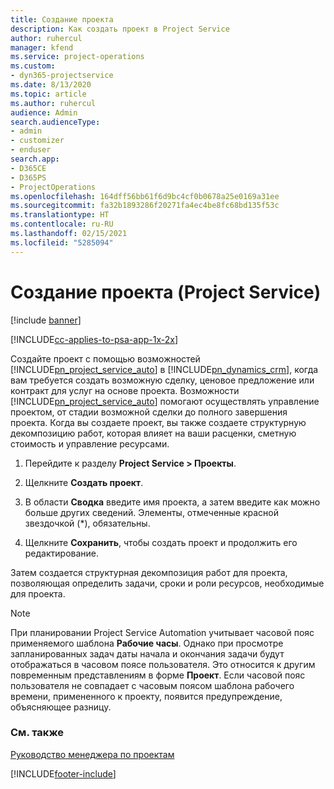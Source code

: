 ```yaml
---
title: Создание проекта
description: Как создать проект в Project Service
author: ruhercul
manager: kfend
ms.service: project-operations
ms.custom:
- dyn365-projectservice
ms.date: 8/13/2020
ms.topic: article
ms.author: ruhercul
audience: Admin
search.audienceType:
- admin
- customizer
- enduser
search.app:
- D365CE
- D365PS
- ProjectOperations
ms.openlocfilehash: 164dff56bb61f6d9bc4cf0b0678a25e0169a31ee
ms.sourcegitcommit: fa32b1893286f20271fa4ec4be8fc68bd135f53c
ms.translationtype: HT
ms.contentlocale: ru-RU
ms.lasthandoff: 02/15/2021
ms.locfileid: "5285094"
---
```

# <a name="create-a-project-project-service"></a>Создание проекта (Project Service)

[!include [banner](../includes/psa-now-project-operations.md)]

[!INCLUDE[cc-applies-to-psa-app-1x-2x](../includes/cc-applies-to-psa-app-1x-2x.md)]

Создайте проект с помощью возможностей [!INCLUDE[pn_project_service_auto](../includes/pn-project-service-auto.md)] в [!INCLUDE[pn_dynamics_crm](../includes/pn-dynamics-crm.md)], когда вам требуется создать возможную сделку, ценовое предложение или контракт для услуг на основе проекта. Возможности [!INCLUDE[pn_project_service_auto](../includes/pn-project-service-auto.md)] помогают осуществлять управление проектом, от стадии возможной сделки до полного завершения проекта. Когда вы создаете проект, вы также создаете структурную декомпозицию работ, которая влияет на ваши расценки, сметную стоимость и управление ресурсами.  
  
1.  Перейдите к разделу **Project Service > Проекты**.  
  
2.  Щелкните **Создать проект**.  
  
3.  В области **Сводка** введите имя проекта, а затем введите как можно больше других сведений. Элементы, отмеченные красной звездочкой (*), обязательны.  
  
4.  Щелкните **Сохранить**, чтобы создать проект и продолжить его редактирование.  
  
Затем создается структурная декомпозиция работ для проекта, позволяющая определить задачи, сроки и роли ресурсов, необходимые для проекта.  

> [!NOTE]
> При планировании Project Service Automation учитывает часовой пояс применяемого шаблона **Рабочие часы**. Однако при просмотре запланированных задач даты начала и окончания задачи будут отображаться в часовом поясе пользователя. Это относится к другим повременным представлениям в форме **Проект**. Если часовой пояс пользователя не совпадает с часовым поясом шаблона рабочего времени, примененного к проекту, появится предупреждение, объясняющее разницу. 
  
### <a name="see-also"></a>См. также  
 [Руководство менеджера по проектам](../psa/project-manager-guide.md)


[!INCLUDE[footer-include](../includes/footer-banner.md)]